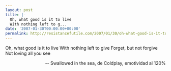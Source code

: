 ```yaml
---
layout: post
title: |-
  Oh, what good is it to live
  With nothing left to g...
date: '2007-01-30T00:00:00+00:00'
permalink: http://resistancefutile.com/2007/01/30/oh-what-good-is-it-to-livewith-nothing-left-to-g/
---
```

<p class="chorus">Oh, what good is it to live
With nothing left to give
Forget, but not forgive
Not loving all you see</p><p align="right">-- Swallowed in the sea, de Coldplay, emotividad al 120%</p>
